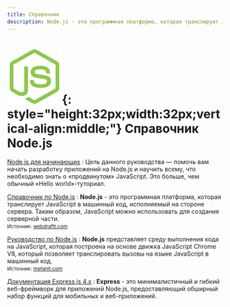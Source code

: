 ```yaml
---
title: Справочник
description: Node.js - это программная платформа, которая транслирует JavaScript в машинный код, исполняемый на стороне сервера
---
```


# ![Node.js](../nodejs.svg){: style="height:32px;width:32px;vertical-align:middle;"} Справочник Node.js

[Node.js для начинающих](beginners/index.md)
: Цель данного руководства — помочь вам начать разработку приложений на Node.js и научить всему, что необходимо знать о «продвинутом» JavaScript. Это больше, чем обычный «Hello world»-туториал.

[Справочник по Node.js](tutorial/about.md)
: **Node.js** - это программная платформа, которая транслирует JavaScript в машинный код, исполняемый на стороне сервера. Таким образом, JavaScript можно использовать для создания серверной части.<br /><small>Источник: [webdraftt.com](https://webdraftt.com/tutorial/nodejs)</small>

[Руководство по Node.js](guide/intro.md)
: **Node.js** представляет среду выполнения кода на JavaScript, которая построена на основе движка JavaScript Chrome V8, который позволяет транслировать вызовы на языке JavaScript в машинный код.<br /><small>Источник: [metanit.com](https://metanit.com/web/nodejs/1.1.php)</small>

[Документация Express.js 4.x](expressjs4/installing.md)
: **Express** - это минималистичный и гибкий веб-фреймворк для приложений Node.js, предоставляющий обширный набор функций для мобильных и веб-приложений.
